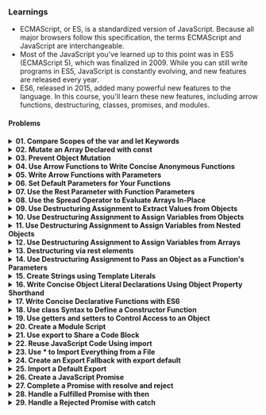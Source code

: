 ### Learnings

- ECMAScript, or ES, is a standardized version of JavaScript. Because all major browsers follow this specification, the terms ECMAScript and JavaScript are interchangeable.
- Most of the JavaScript you've learned up to this point was in ES5 (ECMAScript 5), which was finalized in 2009. While you can still write programs in ES5, JavaScript is constantly evolving, and new features are released every year.
- ES6, released in 2015, added many powerful new features to the language. In this course, you'll learn these new features, including arrow functions, destructuring, classes, promises, and modules.

#### Problems
<details>
    <summary style="font-weight: bold; cursor: pointer;">
        01. Compare Scopes of the var and let Keywords
    </summary>
    <ul style="margin-left: 20px; margin-top: 5px;">
        <li><a href="https://www.freecodecamp.org/learn/javascript-algorithms-and-data-structures/es6/compare-scopes-of-the-var-and-let-keywords">Problem Link</a></li>
        <li><a href="https://github.com/keerthisureka/Quinbay/blob/main/Part-2(Frontend)/ES6/01-compare-scopes-of-the-var-and-let-keywords.js">Solution</a></li>
    </ul>
</details>
<details>
    <summary style="font-weight: bold; cursor: pointer;">
        02. Mutate an Array Declared with const
    </summary>
    <ul style="margin-left: 20px; margin-top: 5px;">
        <li><a href="https://www.freecodecamp.org/learn/javascript-algorithms-and-data-structures/es6/mutate-an-array-declared-with-const">Problem Link</a></li>
        <li><a href="https://github.com/keerthisureka/Quinbay/blob/main/Part-2(Frontend)/ES6/02-mutate-an-array-declared-with-const.js">Solution</a></li>
    </ul>
</details>
<details>
    <summary style="font-weight: bold; cursor: pointer;">
        03. Prevent Object Mutation
    </summary>
    <ul style="margin-left: 20px; margin-top: 5px;">
        <li><a href="https://www.freecodecamp.org/learn/javascript-algorithms-and-data-structures/es6/prevent-object-mutation">Problem Link</a></li>
        <li><a href="https://github.com/keerthisureka/Quinbay/blob/main/Part-2(Frontend)/ES6/03-prevent-object-mutation.js">Solution</a></li>
    </ul>
</details>
<details>
    <summary style="font-weight: bold; cursor: pointer;">
        04. Use Arrow Functions to Write Concise Anonymous Functions
    </summary>
    <ul style="margin-left: 20px; margin-top: 5px;">
        <li><a href="https://www.freecodecamp.org/learn/javascript-algorithms-and-data-structures/es6/use-arrow-functions-to-write-concise-anonymous-functions">Problem Link</a></li>
        <li><a href="https://github.com/keerthisureka/Quinbay/blob/main/Part-2(Frontend)/ES6/04-use-arrow-functions-to-write-concise-anonymous-functions.js">Solution</a></li>
    </ul>
</details>
<details>
    <summary style="font-weight: bold; cursor: pointer;">
        05. Write Arrow Functions with Parameters
    </summary>
    <ul style="margin-left: 20px; margin-top: 5px;">
        <li><a href="https://www.freecodecamp.org/learn/javascript-algorithms-and-data-structures/es6/write-arrow-functions-with-parameters">Problem Link</a></li>
        <li><a href="https://github.com/keerthisureka/Quinbay/blob/main/Part-2(Frontend)/ES6/05-write-arrow-functions-with-parameters.js">Solution</a></li>
    </ul>
</details>
<details>
    <summary style="font-weight: bold; cursor: pointer;">
        06. Set Default Parameters for Your Functions
    </summary>
    <ul style="margin-left: 20px; margin-top: 5px;">
        <li><a href="https://www.freecodecamp.org/learn/javascript-algorithms-and-data-structures/es6/set-default-parameters-for-your-functions">Problem Link</a></li>
        <li><a href="https://github.com/keerthisureka/Quinbay/blob/main/Part-2(Frontend)/ES6/06-set-default-parameters-for-your-functions.js">Solution</a></li>
    </ul>
</details>
<details>
    <summary style="font-weight: bold; cursor: pointer;">
        07. Use the Rest Parameter with Function Parameters
    </summary>
    <ul style="margin-left: 20px; margin-top: 5px;">
        <li><a href="https://www.freecodecamp.org/learn/javascript-algorithms-and-data-structures/es6/use-the-rest-parameter-with-function-parameters">Problem Link</a></li>
        <li><a href="https://github.com/keerthisureka/Quinbay/blob/main/Part-2(Frontend)/ES6/07-use-the-rest-parameter-with-function-parameters.js">Solution</a></li>
    </ul>
</details>
<details>
    <summary style="font-weight: bold; cursor: pointer;">
        08. Use the Spread Operator to Evaluate Arrays In-Place
    </summary>
    <ul style="margin-left: 20px; margin-top: 5px;">
        <li><a href="https://www.freecodecamp.org/learn/javascript-algorithms-and-data-structures/es6/use-the-spread-operator-to-evaluate-arrays-in-place">Problem Link</a></li>
        <li><a href="https://github.com/keerthisureka/Quinbay/blob/main/Part-2(Frontend)/ES6/08-use-the-spread-operator-to-evaluate-arrays-in-place.js">Solution</a></li>
    </ul>
</details>
<details>
    <summary style="font-weight: bold; cursor: pointer;">
        09. Use Destructuring Assignment to Extract Values from Objects
    </summary>
    <ul style="margin-left: 20px; margin-top: 5px;">
        <li><a href="https://www.freecodecamp.org/learn/javascript-algorithms-and-data-structures/es6/use-destructuring-assignment-to-extract-values-from-objects">Problem Link</a></li>
        <li><a href="https://github.com/keerthisureka/Quinbay/blob/main/Part-2(Frontend)/ES6/09-use-destructuring-assignment-to-extract-values-from-objects.js">Solution</a></li>
    </ul>
</details>
<details>
    <summary style="font-weight: bold; cursor: pointer;">
        10. Use Destructuring Assignment to Assign Variables from Objects
    </summary>
    <ul style="margin-left: 20px; margin-top: 5px;">
        <li><a href="https://www.freecodecamp.org/learn/javascript-algorithms-and-data-structures/es6/use-destructuring-assignment-to-assign-variables-from-objects">Problem Link</a></li>
        <li><a href="https://github.com/keerthisureka/Quinbay/blob/main/Part-2(Frontend)/ES6/10-use-destructuring-assignment-to-assign-variables-from-objects.js">Solution</a></li>
    </ul>
</details>
<details>
    <summary style="font-weight: bold; cursor: pointer;">
        11. Use Destructuring Assignment to Assign Variables from Nested Objects
    </summary>
    <ul style="margin-left: 20px; margin-top: 5px;">
        <li><a href="https://www.freecodecamp.org/learn/javascript-algorithms-and-data-structures/es6/use-destructuring-assignment-to-assign-variables-from-nested-objects">Problem Link</a></li>
        <li><a href="https://github.com/keerthisureka/Quinbay/blob/main/Part-2(Frontend)/ES6/11-use-destructuring-assignment-to-assign-variables-from-nested-objects.js">Solution</a></li>
    </ul>
</details>
<details>
    <summary style="font-weight: bold; cursor: pointer;">
        12. Use Destructuring Assignment to Assign Variables from Arrays
    </summary>
    <ul style="margin-left: 20px; margin-top: 5px;">
        <li><a href="https://www.freecodecamp.org/learn/javascript-algorithms-and-data-structures/es6/use-destructuring-assignment-to-assign-variables-from-arrays">Problem Link</a></li>
        <li><a href="https://github.com/keerthisureka/Quinbay/blob/main/Part-2(Frontend)/ES6/12-use-destructuring-assignment-to-assign-variables-from-arrays.js">Solution</a></li>
    </ul>
</details>
<details>
    <summary style="font-weight: bold; cursor: pointer;">
        13. Destructuring via rest elements
    </summary>
    <ul style="margin-left: 20px; margin-top: 5px;">
        <li><a href="https://www.freecodecamp.org/learn/javascript-algorithms-and-data-structures/es6/use-destructuring-assignment-with-the-rest-parameter-to-reassign-array-elements">Problem Link</a></li>
        <li><a href="https://github.com/keerthisureka/Quinbay/blob/main/Part-2(Frontend)/ES6/13-use-destructuring-assignment-with-the-rest-parameter-to-reassign-array-elements.js">Solution</a></li>
    </ul>
</details>
<details>
    <summary style="font-weight: bold; cursor: pointer;">
        14. Use Destructuring Assignment to Pass an Object as a Function's Parameters
    </summary>
    <ul style="margin-left: 20px; margin-top: 5px;">
        <li><a href="https://www.freecodecamp.org/learn/javascript-algorithms-and-data-structures/es6/use-destructuring-assignment-to-pass-an-object-as-a-functions-parameters">Problem Link</a></li>
        <li><a href="https://github.com/keerthisureka/Quinbay/blob/main/Part-2(Frontend)/ES6/14-use-destructuring-assignment-to-pass-an-object-as-a-functions-parameters.js">Solution</a></li>
    </ul>
</details>
<details>
    <summary style="font-weight: bold; cursor: pointer;">
        15. Create Strings using Template Literals
    </summary>
    <ul style="margin-left: 20px; margin-top: 5px;">
        <li><a href="https://www.freecodecamp.org/learn/javascript-algorithms-and-data-structures/es6/create-strings-using-template-literals">Problem Link</a></li>
        <li><a href="https://github.com/keerthisureka/Quinbay/blob/main/Part-2(Frontend)/ES6/15-create-strings-using-template-literals.js">Solution</a></li>
    </ul>
</details>
<details>
    <summary style="font-weight: bold; cursor: pointer;">
        16. Write Concise Object Literal Declarations Using Object Property Shorthand
    </summary>
    <ul style="margin-left: 20px; margin-top: 5px;">
        <li><a href="https://www.freecodecamp.org/learn/javascript-algorithms-and-data-structures/es6/write-concise-object-literal-declarations-using-object-property-shorthand">Problem Link</a></li>
        <li><a href="https://github.com/keerthisureka/Quinbay/blob/main/Part-2(Frontend)/ES6/16-write-concise-object-literal-declarations-using-object-property-shorthand.js">Solution</a></li>
    </ul>
</details>
<details>
    <summary style="font-weight: bold; cursor: pointer;">
        17. Write Concise Declarative Functions with ES6
    </summary>
    <ul style="margin-left: 20px; margin-top: 5px;">
        <li><a href="https://www.freecodecamp.org/learn/javascript-algorithms-and-data-structures/es6/write-concise-declarative-functions-with-es6">Problem Link</a></li>
        <li><a href="https://github.com/keerthisureka/Quinbay/blob/main/Part-2(Frontend)/ES6/17-write-concise-declarative-functions-with-es6.js">Solution</a></li>
    </ul>
</details>
<details>
    <summary style="font-weight: bold; cursor: pointer;">
        18. Use class Syntax to Define a Constructor Function
    </summary>
    <ul style="margin-left: 20px; margin-top: 5px;">
        <li><a href="https://www.freecodecamp.org/learn/javascript-algorithms-and-data-structures/es6/use-class-syntax-to-define-a-constructor-function">Problem Link</a></li>
        <li><a href="https://github.com/keerthisureka/Quinbay/blob/main/Part-2(Frontend)/ES6/18-use-class-syntax-to-define-a-constructor-function.js">Solution</a></li>
    </ul>
</details>
<details>
    <summary style="font-weight: bold; cursor: pointer;">
        19. Use getters and setters to Control Access to an Object
    </summary>
    <ul style="margin-left: 20px; margin-top: 5px;">
        <li><a href="https://www.freecodecamp.org/learn/javascript-algorithms-and-data-structures/es6/use-getters-and-setters-to-control-access-to-an-object">Problem Link</a></li>
        <li><a href="https://github.com/keerthisureka/Quinbay/blob/main/Part-2(Frontend)/ES6/19-use-getters-and-setters-to-control-access-to-an-object.js">Solution</a></li>
    </ul>
</details>
<details>
    <summary style="font-weight: bold; cursor: pointer;">
        20. Create a Module Script
    </summary>
    <ul style="margin-left: 20px; margin-top: 5px;">
        <li><a href="https://www.freecodecamp.org/learn/javascript-algorithms-and-data-structures/es6/create-a-module-script">Problem Link</a></li>
        <li><a href="https://github.com/keerthisureka/Quinbay/blob/main/Part-2(Frontend)/ES6/20-create-a-module-script.js">Solution</a></li>
    </ul>
</details>
<details>
    <summary style="font-weight: bold; cursor: pointer;">
        21. Use export to Share a Code Block
    </summary>
    <ul style="margin-left: 20px; margin-top: 5px;">
        <li><a href="https://www.freecodecamp.org/learn/javascript-algorithms-and-data-structures/es6/use-export-to-share-a-code-block">Problem Link</a></li>
        <li><a href="https://github.com/keerthisureka/Quinbay/blob/main/Part-2(Frontend)/ES6/21-use-export-to-share-a-code-block.js">Solution</a></li>
    </ul>
</details>
<details>
    <summary style="font-weight: bold; cursor: pointer;">
        22. Reuse JavaScript Code Using import
    </summary>
    <ul style="margin-left: 20px; margin-top: 5px;">
        <li><a href="https://www.freecodecamp.org/learn/javascript-algorithms-and-data-structures/es6/reuse-javascript-code-using-import">Problem Link</a></li>
        <li><a href="https://github.com/keerthisureka/Quinbay/blob/main/Part-2(Frontend)/ES6/22-reuse-javascript-code-using-import.js">Solution</a></li>
    </ul>
</details>
<details>
    <summary style="font-weight: bold; cursor: pointer;">
        23. Use * to Import Everything from a File
    </summary>
    <ul style="margin-left: 20px; margin-top: 5px;">
        <li><a href="https://www.freecodecamp.org/learn/javascript-algorithms-and-data-structures/es6/use--to-import-everything-from-a-file">Problem Link</a></li>
        <li><a href="https://github.com/keerthisureka/Quinbay/blob/main/Part-2(Frontend)/ES6/23-use--to-import-everything-from-a-file.js">Solution</a></li>
    </ul>
</details>
<details>
    <summary style="font-weight: bold; cursor: pointer;">
        24. Create an Export Fallback with export default
    </summary>
    <ul style="margin-left: 20px; margin-top: 5px;">
        <li><a href="https://www.freecodecamp.org/learn/javascript-algorithms-and-data-structures/es6/create-an-export-fallback-with-export-default">Problem Link</a></li>
        <li><a href="https://github.com/keerthisureka/Quinbay/blob/main/Part-2(Frontend)/ES6/24-create-an-export-fallback-with-export-default.js">Solution</a></li>
    </ul>
</details>
<details>
    <summary style="font-weight: bold; cursor: pointer;">
        25. Import a Default Export
    </summary>
    <ul style="margin-left: 20px; margin-top: 5px;">
        <li><a href="https://www.freecodecamp.org/learn/javascript-algorithms-and-data-structures/es6/import-a-default-export">Problem Link</a></li>
        <li><a href="https://github.com/keerthisureka/Quinbay/blob/main/Part-2(Frontend)/ES6/25-import-a-default-export.js">Solution</a></li>
    </ul>
</details>
<details>
    <summary style="font-weight: bold; cursor: pointer;">
        26. Create a JavaScript Promise
    </summary>
    <ul style="margin-left: 20px; margin-top: 5px;">
        <li><a href="https://www.freecodecamp.org/learn/javascript-algorithms-and-data-structures/es6/create-a-javascript-promise">Problem Link</a></li>
        <li><a href="https://github.com/keerthisureka/Quinbay/blob/main/Part-2(Frontend)/ES6/26-create-a-javascript-promise.js">Solution</a></li>
    </ul>
</details>
<details>
    <summary style="font-weight: bold; cursor: pointer;">
        27. Complete a Promise with resolve and reject
    </summary>
    <ul style="margin-left: 20px; margin-top: 5px;">
        <li><a href="https://www.freecodecamp.org/learn/javascript-algorithms-and-data-structures/es6/complete-a-promise-with-resolve-and-reject">Problem Link</a></li>
        <li><a href="https://github.com/keerthisureka/Quinbay/blob/main/Part-2(Frontend)/ES6/27-complete-a-promise-with-resolve-and-reject.js">Solution</a></li>
    </ul>
</details>
<details>
    <summary style="font-weight: bold; cursor: pointer;">
        28. Handle a Fulfilled Promise with then
    </summary>
    <ul style="margin-left: 20px; margin-top: 5px;">
        <li><a href="https://www.freecodecamp.org/learn/javascript-algorithms-and-data-structures/es6/handle-a-fulfilled-promise-with-then">Problem Link</a></li>
        <li><a href="https://github.com/keerthisureka/Quinbay/blob/main/Part-2(Frontend)/ES6/28-handle-a-fulfilled-promise-with-then.js">Solution</a></li>
    </ul>
</details>
<details>
    <summary style="font-weight: bold; cursor: pointer;">
        29. Handle a Rejected Promise with catch
    </summary>
    <ul style="margin-left: 20px; margin-top: 5px;">
        <li><a href="https://www.freecodecamp.org/learn/javascript-algorithms-and-data-structures/es6/handle-a-rejected-promise-with-catch">Problem Link</a></li>
        <li><a href="https://github.com/keerthisureka/Quinbay/blob/main/Part-2(Frontend)/ES6/29-handle-a-rejected-promise-with-catch.js">Solution</a></li>
    </ul>
</details>